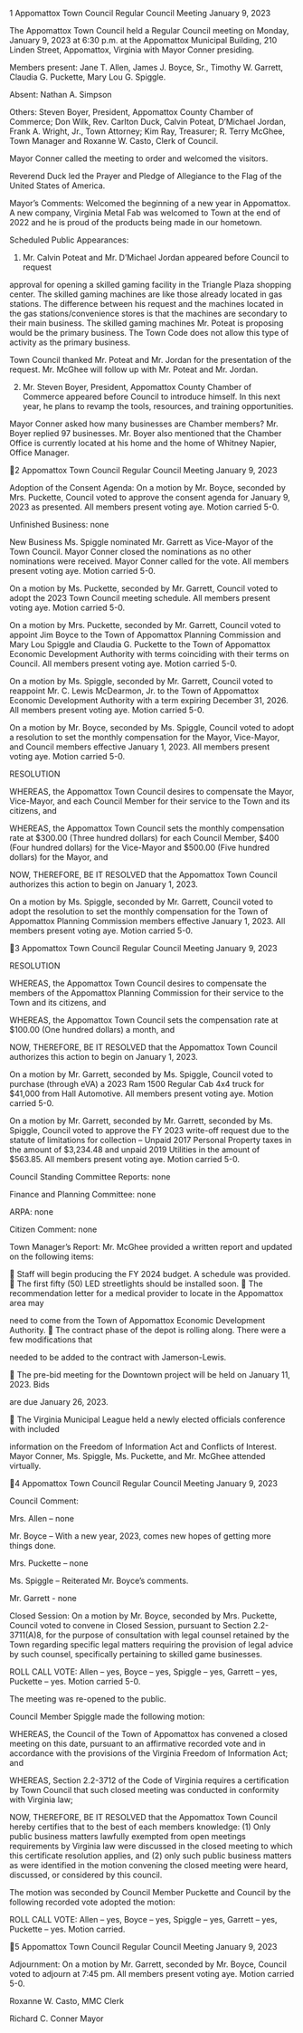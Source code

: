 1  Appomattox Town Council
Regular Council Meeting
January 9, 2023

The Appomattox Town Council held a Regular Council meeting on Monday, January 9, 2023 at
6:30 p.m. at the Appomattox Municipal Building, 210 Linden Street, Appomattox, Virginia with
Mayor Conner presiding.

Members present:  Jane T. Allen, James J. Boyce, Sr., Timothy W. Garrett, Claudia G. Puckette,
Mary Lou G. Spiggle.

Absent: Nathan A. Simpson

Others:  Steven Boyer, President, Appomattox County Chamber of Commerce; Don Wilk, Rev.
Carlton Duck, Calvin Poteat, D’Michael Jordan, Frank A. Wright, Jr., Town Attorney; Kim Ray,
Treasurer; R. Terry McGhee, Town Manager and Roxanne W. Casto, Clerk of Council.

Mayor Conner called the meeting to order and welcomed the visitors.

Reverend Duck led the Prayer and Pledge of Allegiance to the Flag of the United States of
America.

Mayor’s Comments:  Welcomed the beginning of a new year in Appomattox.  A new company,
Virginia Metal Fab was welcomed to Town at the end of 2022 and he is proud of the products
being made in our hometown.

Scheduled Public Appearances:

1.  Mr. Calvin Poteat and Mr. D’Michael Jordan appeared before Council to request

approval for opening a skilled gaming facility in the Triangle Plaza shopping center.  The
skilled gaming machines are like those already located in gas stations.  The difference
between his request and the machines located in the gas stations/convenience stores is
that the machines are secondary to their main business.  The skilled gaming machines Mr.
Poteat is proposing would be the primary business.  The Town Code does not allow this
type of activity as the primary business.

Town Council thanked Mr. Poteat and Mr. Jordan for the presentation of the request.  Mr.
McGhee will follow up with Mr. Poteat and Mr. Jordan.

2.  Mr. Steven Boyer, President, Appomattox County Chamber of Commerce appeared
before Council to introduce himself.  In this next year, he plans to revamp the tools,
resources, and training opportunities.

Mayor Conner asked how many businesses are Chamber members?  Mr. Boyer replied 97
businesses.  Mr. Boyer also mentioned that the Chamber Office is currently located at his
home and the home of Whitney Napier, Office Manager.

2  Appomattox Town Council
Regular Council Meeting
January 9, 2023

Adoption of the Consent Agenda:
On a motion by Mr. Boyce, seconded by Mrs. Puckette, Council voted to approve the consent
agenda for January 9, 2023 as presented.  All members present voting aye.  Motion carried 5-0.

Unfinished Business: none

New Business
Ms. Spiggle nominated Mr. Garrett as Vice-Mayor of the Town Council.  Mayor Conner closed
the nominations as no other nominations were received.  Mayor Conner called for the vote.  All
members present voting aye.  Motion carried 5-0.

On a motion by Ms. Puckette, seconded by Mr. Garrett, Council voted to adopt the 2023 Town
Council meeting schedule.  All members present voting aye.  Motion carried 5-0.

On a motion by Mrs. Puckette, seconded by Mr. Garrett, Council voted to appoint Jim Boyce to
the Town of Appomattox Planning Commission and Mary Lou Spiggle and Claudia G. Puckette
to the Town of Appomattox Economic Development Authority with terms coinciding with their
terms on Council.  All members present voting aye.  Motion carried 5-0.

On a motion by Ms. Spiggle, seconded by Mr. Garrett, Council voted to reappoint Mr. C. Lewis
McDearmon, Jr. to the Town of Appomattox Economic Development Authority with a term
expiring December 31, 2026.  All members present voting aye.  Motion carried 5-0.

On a motion by Mr. Boyce, seconded by Ms. Spiggle, Council voted to adopt a resolution to set
the monthly compensation for the Mayor, Vice-Mayor, and Council members effective January
1, 2023.  All members present voting aye.  Motion carried 5-0.

RESOLUTION

WHEREAS, the Appomattox Town Council desires to compensate the Mayor, Vice-Mayor, and
each Council Member for their service to the Town and its citizens, and

WHEREAS, the Appomattox Town Council sets the monthly compensation rate at $300.00 (Three
hundred dollars) for each Council Member, $400 (Four hundred dollars) for the Vice-Mayor
and $500.00 (Five hundred dollars) for the Mayor, and

NOW, THEREFORE, BE IT RESOLVED that the Appomattox Town Council authorizes this
action to begin on January 1, 2023.

On a motion by Ms. Spiggle, seconded by Mr. Garrett, Council voted to adopt the resolution to
set the monthly compensation for the Town of Appomattox Planning Commission members
effective January 1, 2023.  All members present voting aye.  Motion carried 5-0.

3  Appomattox Town Council
Regular Council Meeting
January 9, 2023

RESOLUTION

WHEREAS, the Appomattox Town Council desires to compensate the members of the
Appomattox Planning Commission for their service to the Town and its citizens, and

WHEREAS, the Appomattox Town Council sets the compensation rate at $100.00 (One hundred
dollars) a month, and

NOW, THEREFORE, BE IT RESOLVED that the Appomattox Town Council authorizes this
action to begin on January 1, 2023.

On a motion by Mr. Garrett, seconded by Ms. Spiggle, Council voted to purchase (through eVA)
a 2023 Ram 1500 Regular Cab 4x4 truck for $41,000 from Hall Automotive.  All members
present voting aye.  Motion carried 5-0.

On a motion by Mr. Garrett, seconded by Mr. Garrett, seconded by Ms. Spiggle, Council voted
to approve the FY 2023 write-off request due to the statute of limitations for collection – Unpaid
2017 Personal Property taxes in the amount of $3,234.48 and unpaid 2019 Utilities in the amount
of $563.85.  All members present voting aye.  Motion carried 5-0.

Council Standing Committee Reports:  none

Finance and Planning Committee: none

ARPA: none

Citizen Comment: none

Town Manager’s Report:
Mr. McGhee provided a written report and updated on the following items:

  Staff will begin producing the FY 2024 budget.  A schedule was provided.
  The first fifty (50) LED streetlights should be installed soon.
  The recommendation letter for a medical provider to locate in the Appomattox area may

need to come from the Town of Appomattox Economic Development Authority.
  The contract phase of the depot is rolling along.  There were a few modifications that

needed to be added to the contract with Jamerson-Lewis.

  The pre-bid meeting for the Downtown project will be held on January 11, 2023.  Bids

are due January 26, 2023.

  The Virginia Municipal League held a newly elected officials conference with included

information on the Freedom of Information Act and Conflicts of Interest.  Mayor
Conner, Ms. Spiggle, Ms. Puckette, and Mr. McGhee attended virtually.

4  Appomattox Town Council
Regular Council Meeting
January 9, 2023

Council Comment:

Mrs. Allen – none

Mr. Boyce – With a new year, 2023, comes new hopes of getting more things done.

Mrs. Puckette – none

Ms. Spiggle – Reiterated Mr. Boyce’s comments.

Mr. Garrett - none

Closed Session:
On a motion by Mr. Boyce, seconded by Mrs. Puckette, Council voted to convene in Closed
Session, pursuant to Section 2.2-3711(A)8, for the purpose of consultation with legal counsel
retained by the Town regarding specific legal matters requiring the provision of legal advice by
such counsel, specifically pertaining to skilled game businesses.

ROLL CALL VOTE:  Allen – yes, Boyce – yes, Spiggle – yes, Garrett – yes, Puckette – yes.
Motion carried 5-0.

The meeting was re-opened to the public.

Council Member Spiggle made the following motion:

WHEREAS, the Council of the Town of Appomattox has convened a closed meeting on this
date, pursuant to an affirmative recorded vote and in accordance with the provisions of the
Virginia Freedom of Information Act; and

WHEREAS, Section 2.2-3712 of the Code of Virginia requires a certification by Town Council
that such closed meeting was conducted in conformity with Virginia law;

NOW, THEREFORE, BE IT RESOLVED that the Appomattox Town Council hereby certifies
that to the best of each members knowledge: (1) Only public business matters lawfully exempted
from open meetings requirements by Virginia law were discussed in the closed meeting to which
this certificate resolution applies, and (2) only such public business matters as were identified in
the motion convening the closed meeting were heard, discussed, or considered by this council.

The motion was seconded by Council Member Puckette and Council by the following recorded
vote adopted the motion:

ROLL CALL VOTE: Allen – yes, Boyce – yes, Spiggle – yes, Garrett – yes, Puckette – yes.
Motion carried.

5  Appomattox Town Council
Regular Council Meeting
January 9, 2023

Adjournment:
On a motion by Mr. Garrett, seconded by Mr. Boyce, Council voted to adjourn at 7:45 pm.  All
members present voting aye.  Motion carried 5-0.

Roxanne W. Casto, MMC
Clerk

Richard C. Conner
Mayor

